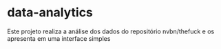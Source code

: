 # data-analytics
Este projeto realiza a análise dos dados do repositório nvbn/thefuck e os apresenta em uma interface simples
